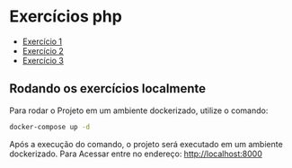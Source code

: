# Exercícios php

- [Exercício 1](./public/exercicio1.php)
- [Exercício 2](./public/exercicio2.php)
- [Exercício 3](./public/exercicio3.php)

## Rodando os exercícios localmente

Para rodar o Projeto em um ambiente dockerizado, utilize o comando:

```bash
docker-compose up -d 
```

Após a execução do comando, o projeto será executado em um ambiente dockerizado.
Para Acessar entre no endereço: <http://localhost:8000>
